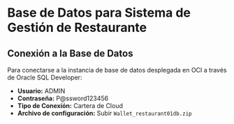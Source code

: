# Base de Datos para Sistema de Gestión de Restaurante

## Conexión a la Base de Datos

Para conectarse a la instancia de base de datos desplegada en OCI a través de Oracle SQL Developer:

- **Usuario:** ADMIN
- **Contraseña:** P@ssword123456
- **Tipo de Conexión:** Cartera de Cloud
- **Archivo de configuración:** Subir `Wallet_restaurant01db.zip`
